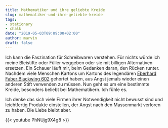 ```yaml
---
title: Mathematiker und ihre geliebte Kreide
slug: mathematiker-und-ihre-geliebte-kreide
tags:
- stationary
- chalk
date: "2019-05-03T09:09:00+02:00"
author: marvin
draft: false
---
```

Ich kann die Faszination für Schreibwaren verstehen. Für nichts würde ich meine Bleistifte oder Füller weggeben oder sie mit billigen Alternativen ersetzen. Ein Schauer läuft mir, beim Gedanken daran, den Rücken runter. Nachdem viele Menschen Kartons um Kartons des legendären [Eberhard Faber Blackwing 602](https://en.wikipedia.org/wiki/Blackwing_602) gehortet haben, aus Angst jemals wieder einen anderen Stift verwenden zu müssen. Nun geht es um eine bestimmte Kreide, besonders beliebt bei Mathematikern. Ich fühle es.

Ich denke das sich viele Firmen ihrer Notwendigkeit nicht bewusst sind und leichtfertig Produkte einstellen, der Angst nach den Massenmarkt verloren zu haben. Die Liebe bleibt aber.

{{< youtube PhNUjg9X4g8 >}}